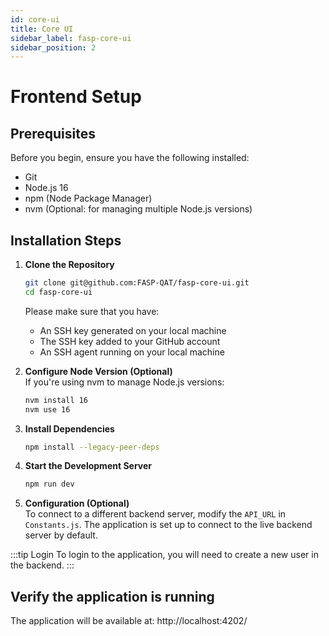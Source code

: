 ```yaml
---
id: core-ui
title: Core UI
sidebar_label: fasp-core-ui
sidebar_position: 2
---
```


# Frontend Setup

## Prerequisites

Before you begin, ensure you have the following installed:
- Git
- Node.js 16
- npm (Node Package Manager)
- nvm (Optional: for managing multiple Node.js versions)

## Installation Steps

1. **Clone the Repository**
   ```bash
   git clone git@github.com:FASP-QAT/fasp-core-ui.git
   cd fasp-core-ui
   ```

   Please make sure that you have:
    - An SSH key generated on your local machine
    - The SSH key added to your GitHub account
    - An SSH agent running on your local machine

2. **Configure Node Version (Optional)**  
   If you're using nvm to manage Node.js versions:
   ```bash
   nvm install 16
   nvm use 16
   ```

3. **Install Dependencies**
   ```bash
   npm install --legacy-peer-deps
   ```

4. **Start the Development Server**
   ```bash
   npm run dev
   ```

5. **Configuration (Optional)**  
   To connect to a different backend server, modify the `API_URL` in `Constants.js`. The application is set up to connect to the live backend server by default.

:::tip Login
To login to the application, you will need to create a new user in the backend.
:::

## Verify the application is running

The application will be available at:
http://localhost:4202/
